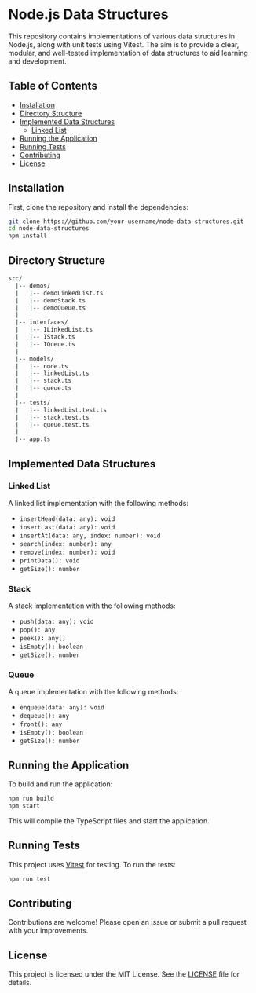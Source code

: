 # Node.js Data Structures

This repository contains implementations of various data structures in Node.js, along with unit tests using Vitest. The aim is to provide a clear, modular, and well-tested implementation of data structures to aid learning and development.

## Table of Contents

- [Installation](#installation)
- [Directory Structure](#directory-structure)
- [Implemented Data Structures](#implemented-data-structures)
  - [Linked List](#linked-list)
- [Running the Application](#running-the-application)
- [Running Tests](#running-tests)
- [Contributing](#contributing)
- [License](#license)

## Installation

First, clone the repository and install the dependencies:

```bash
git clone https://github.com/your-username/node-data-structures.git
cd node-data-structures
npm install
```

## Directory Structure

```bash
src/
  |-- demos/
  |   |-- demoLinkedList.ts
  |   |-- demoStack.ts
  |   |-- demoQueue.ts
  |
  |-- interfaces/
  |   |-- ILinkedList.ts
  |   |-- IStack.ts
  |   |-- IQueue.ts
  |
  |-- models/
  |   |-- node.ts
  |   |-- linkedList.ts
  |   |-- stack.ts
  |   |-- queue.ts
  |
  |-- tests/
  |   |-- linkedList.test.ts
  |   |-- stack.test.ts
  |   |-- queue.test.ts
  |
  |-- app.ts
```

## Implemented Data Structures

### Linked List

A linked list implementation with the following methods:

- `insertHead(data: any): void`
- `insertLast(data: any): void`
- `insertAt(data: any, index: number): void`
- `search(index: number): any`
- `remove(index: number): void`
- `printData(): void`
- `getSize(): number`

### Stack

A stack implementation with the following methods:

- `push(data: any): void`
- `pop(): any`
- `peek(): any[]`
- `isEmpty(): boolean`
- `getSize(): number`

### Queue

A queue implementation with the following methods:

- `enqueue(data: any): void`
- `dequeue(): any`
- `front(): any`
- `isEmpty(): boolean`
- `getSize(): number`

## Running the Application

To build and run the application:

```bash
npm run build
npm start
```

This will compile the TypeScript files and start the application.

## Running Tests

This project uses [Vitest](https://vitest.dev/) for testing. To run the tests:

```bash
npm run test
```

## Contributing

Contributions are welcome! Please open an issue or submit a pull request with your improvements.

## License

This project is licensed under the MIT License. See the [LICENSE](https://github.com/nicetomytyuk/node-data-structures/blob/main/LICENSE) file for details.